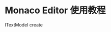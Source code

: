 # Monaco Editor 使用教程

ITextModel 
create 
<!-- https://blog.csdn.net/aqin1012/article/details/126743919 -->